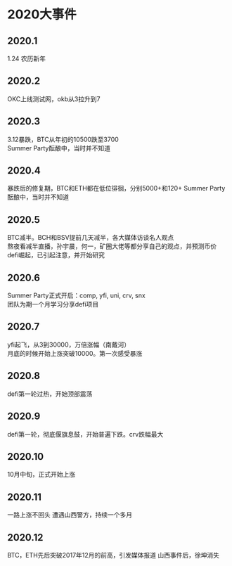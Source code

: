# 2020大事件

## 2020.1
1.24 农历新年

## 2020.2
OKC上线测试网，okb从3拉升到7

## 2020.3
3.12暴跌，BTC从年初的10500跌至3700  
Summer Party酝酿中，当时并不知道

## 2020.4
暴跌后的修复期，BTC和ETH都在低位徘徊，分别5000+和120+
Summer Party酝酿中，当时并不知道

## 2020.5
BTC减半。BCH和BSV提前几天减半，各大媒体访谈名人观点  
熬夜看减半直播，孙宇晨，何一，矿圈大佬等都分享自己的观点，并预测币价  
defi崛起，已引起注意，并开始研究

## 2020.6
Summer Party正式开启：comp, yfi, uni, crv, snx  
团队为期一个月学习分享defi项目

## 2020.7
yfi起飞，从3到30000，万倍涨幅（南戴河）  
月底的时候开始上涨突破10000。第一次感受暴涨  

## 2020.8
defi第一轮过热，开始顶部震荡

## 2020.9
defi第一轮，彻底偃旗息鼓，开始普遍下跌。crv跌幅最大

## 2020.10
10月中旬，正式开始上涨

## 2020.11
一路上涨不回头
遭遇山西警方，持续一个多月

## 2020.12
BTC，ETH先后突破2017年12月的前高，引发媒体报道
山西事件后，徐坤消失


